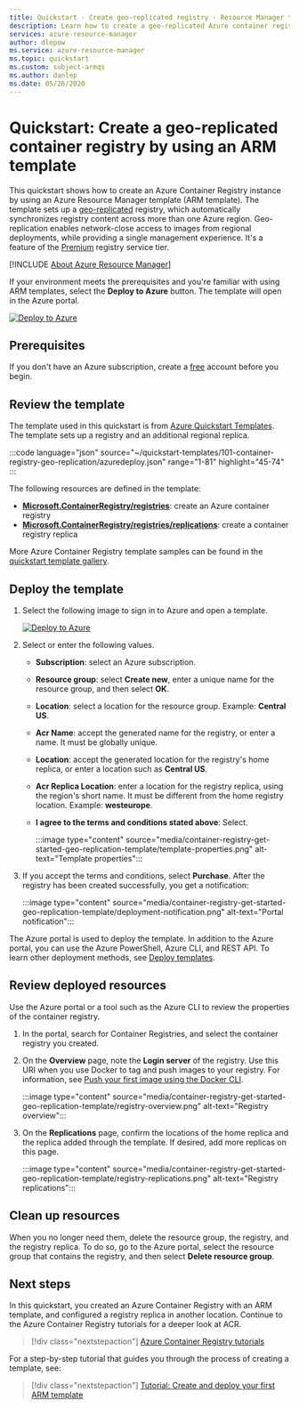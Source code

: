 ```yaml
---
title: Quickstart - Create geo-replicated registry - Resource Manager template
description: Learn how to create a geo-replicated Azure container registry by using an Azure Resource Manager template.
services: azure-resource-manager
author: dlepow
ms.service: azure-resource-manager
ms.topic: quickstart
ms.custom: subject-armqs
ms.author: danlep
ms.date: 05/26/2020
---
```


# Quickstart: Create a geo-replicated container registry by using an ARM template

This quickstart shows how to create an Azure Container Registry instance by using an Azure Resource Manager template (ARM template). The template sets up a [geo-replicated](container-registry-geo-replication.md) registry, which automatically synchronizes registry content across more than one Azure region. Geo-replication enables network-close access to images from regional deployments, while providing a single management experience. It's a feature of the [Premium](container-registry-skus.md) registry service tier.

[!INCLUDE [About Azure Resource Manager](../../includes/resource-manager-quickstart-introduction.md)]

If your environment meets the prerequisites and you're familiar with using ARM templates, select the **Deploy to Azure** button. The template will open in the Azure portal.

[![Deploy to Azure](../media/template-deployments/deploy-to-azure.svg)](https://portal.azure.com/#create/Microsoft.Template/uri/https%3A%2F%2Fraw.githubusercontent.com%2FAzure%2Fazure-quickstart-templates%2Fmaster%2F101-container-registry-geo-replication%2Fazuredeploy.json)

## Prerequisites

If you don't have an Azure subscription, create a [free](https://azure.microsoft.com/free/) account before you begin.

## Review the template

The template used in this quickstart is from [Azure Quickstart Templates](https://azure.microsoft.com/resources/templates/101-container-registry-geo-replication/). The template sets up a registry and an additional regional replica.

:::code language="json" source="~/quickstart-templates/101-container-registry-geo-replication/azuredeploy.json" range="1-81" highlight="45-74" :::

The following resources are defined in the template:

* **[Microsoft.ContainerRegistry/registries](/azure/templates/microsoft.containerregistry/registries)**: create an Azure container registry
* **[Microsoft.ContainerRegistry/registries/replications](/azure/templates/microsoft.containerregistry/registries/replications)**: create a container registry replica

More Azure Container Registry template samples can be found in the [quickstart template gallery](https://azure.microsoft.com/resources/templates/?resourceType=Microsoft.Containerregistry&pageNumber=1&sort=Popular).

## Deploy the template

 1. Select the following image to sign in to Azure and open a template.

    [![Deploy to Azure](../media/template-deployments/deploy-to-azure.svg)](https://portal.azure.com/#create/Microsoft.Template/uri/https%3A%2F%2Fraw.githubusercontent.com%2FAzure%2Fazure-quickstart-templates%2Fmaster%2F101-container-registry-geo-replication%2Fazuredeploy.json)

 2. Select or enter the following values.

    * **Subscription**: select an Azure subscription.
    * **Resource group**: select **Create new**, enter a unique name for the resource group, and then select **OK**.
    * **Location**: select a location for the resource group. Example: **Central US**.
    * **Acr Name**: accept the generated name for the registry, or enter a name. It must be globally unique.
    * **Location**: accept the generated location for the registry's home replica, or enter a location such as **Central US**. 
    * **Acr Replica Location**: enter a location for the registry replica, using the region's short name. It must be different from the home registry location. Example: **westeurope**.
    * **I agree to the terms and conditions stated above**: Select.

        :::image type="content" source="media/container-registry-get-started-geo-replication-template/template-properties.png" alt-text="Template properties":::

 3. If you accept the terms and conditions, select **Purchase**. After the registry has been created successfully, you get a notification:

     :::image type="content" source="media/container-registry-get-started-geo-replication-template/deployment-notification.png" alt-text="Portal notification":::

 The Azure portal is used to deploy the template. In addition to the Azure portal, you can use the Azure PowerShell, Azure CLI, and REST API. To learn other deployment methods, see [Deploy templates](../azure-resource-manager/templates/deploy-cli.md).

## Review deployed resources

Use the Azure portal or a tool such as the Azure CLI to review the properties of the container registry.

1. In the portal, search for Container Registries, and select the container registry you created.

1. On the **Overview** page, note the **Login server** of the registry. Use this URI when you use Docker to tag and push images to your registry. For information, see [Push your first image using the Docker CLI](container-registry-get-started-docker-cli.md).

    :::image type="content" source="media/container-registry-get-started-geo-replication-template/registry-overview.png" alt-text="Registry overview":::

1. On the **Replications** page, confirm the locations of the home replica and the replica added through the template. If desired, add more replicas on this page.

    :::image type="content" source="media/container-registry-get-started-geo-replication-template/registry-replications.png" alt-text="Registry replications":::

## Clean up resources

When you no longer need them, delete the resource group, the registry, and the registry replica. To do so, go to the Azure portal, select the resource group that contains the registry, and then select **Delete resource group**.

## Next steps

In this quickstart, you created an Azure Container Registry with an ARM template, and configured a registry replica in another location. Continue to the Azure Container Registry tutorials for a deeper look at ACR.

> [!div class="nextstepaction"]
> [Azure Container Registry tutorials](container-registry-tutorial-prepare-registry.md)

For a step-by-step tutorial that guides you through the process of creating a template, see:

> [!div class="nextstepaction"]
> [Tutorial: Create and deploy your first ARM template](../azure-resource-manager/templates/template-tutorial-create-first-template.md)
